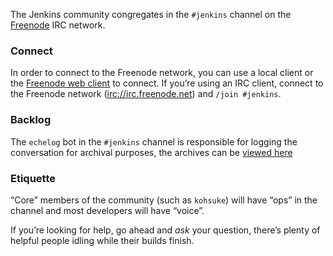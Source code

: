 The Jenkins community congregates in the `#jenkins` channel on the [Freenode](http://www.freenode.net) IRC network.

### Connect

In order to connect to the Freenode network, you can use a local client or the [Freenode web client](http://webchat.freenode.net/?channels=jenkins) to connect. If you’re using an IRC client, connect to the Freenode network (<irc://irc.freenode.net>) and `/join #jenkins`.

### Backlog

The `echelog` bot in the `#jenkins` channel is responsible for logging the conversation for archival purposes, the archives can be [viewed here](http://echelog.matzon.dk/?jenkins)

### Etiquette

“Core” members of the community (such as `kohsuke`) will have “ops” in the channel and most developers will have “voice”.

If you’re looking for help, go ahead and _ask_ your question, there’s plenty of helpful people idling while their builds finish.
